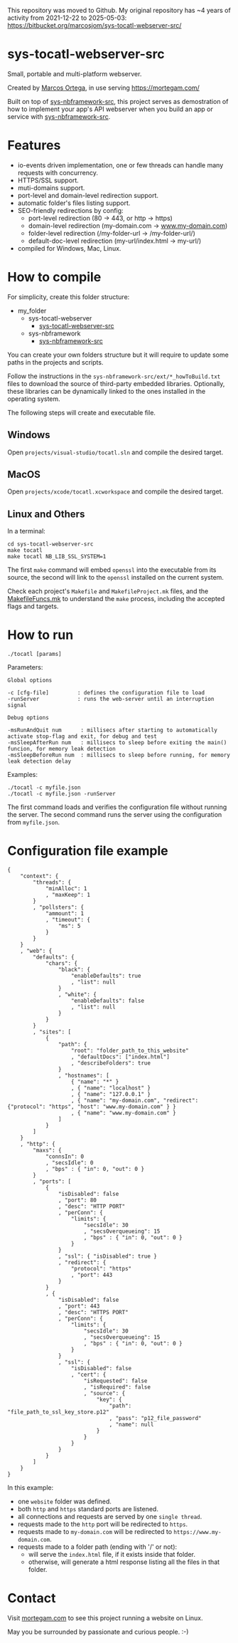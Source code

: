 This repository was moved to Github. My original repository has ~4 years of activity from 2021-12-22 to 2025-05-03: https://bitbucket.org/marcosjom/sys-tocatl-webserver-src/

# sys-tocatl-webserver-src

Small, portable and multi-platform webserver.

Created by [Marcos Ortega](https://mortegam.com/), in use serving https://mortegam.com/

Built on top of [sys-nbframework-src](https://github.com/marcosjom/sys-nbframework-src), this project serves as demostration of how to implement your app's API webserver when you build an app or service with [sys-nbframework-src](https://github.com/marcosjom/sys-nbframework-src).

# Features

- io-events driven implementation, one or few threads can handle many requests with concurrency.
- HTTPS/SSL support.
- muti-domains support.
- port-level and domain-level redirection support.
- automatic folder's files listing support.
- SEO-friendly redirections by config:
   - port-level redirection (80 -> 443, or http -> https)
   - domain-level redirection (my-domain.com -> www.my-domain.com)
   - folder-level redirection (/my-folder-url -> /my-folder-url/)
   - default-doc-level redirection (my-url/index.html -> my-url/)
- compiled for Windows, Mac, Linux.

# How to compile

For simplicity, create this folder structure:

- my_folder
   - sys-tocatl-webserver<br/>
      - [sys-tocatl-webserver-src](https://github.com/marcosjom/sys-tocatl-webserver-src)<br/>
   - sys-nbframework<br/>
      - [sys-nbframework-src](https://github.com/marcosjom/sys-nbframework-src)<br/>

You can create your own folders structure but it will require to update some paths in the projects and scripts.

Follow the instructions in the `sys-nbframework-src/ext/*_howToBuild.txt` files to download the source of third-party embedded libraries. Optionally, these libraries can be dynamically linked to the ones installed in the operating system.

The following steps will create and executable file.

## Windows

Open `projects/visual-studio/tocatl.sln` and compile the desired target.

## MacOS

Open `projects/xcode/tocatl.xcworkspace` and compile the desired target.

## Linux and Others

In a terminal:

```
cd sys-tocatl-webserver-src
make tocatl
make tocatl NB_LIB_SSL_SYSTEM=1
```

The first `make` command will embed `openssl` into the executable from its source, the second will link to the `openssl` installed on the current system.

Check each project's `Makefile` and `MakefileProject.mk` files, and the [MakefileFuncs.mk](https://github.com/marcosjom/makefile-like-IDE) to understand the `make` process, including the accepted flags and targets.

# How to run

    ./tocatl [params]

Parameters:

    Global options

    -c [cfg-file]         : defines the configuration file to load
    -runServer            : runs the web-server until an interruption signal
    
    Debug options

    -msRunAndQuit num      : millisecs after starting to automatically activate stop-flag and exit, for debug and test
    -msSleepAfterRun num   : millisecs to sleep before exiting the main() funcion, for memory leak detection
    -msSleepBeforeRun num  : millisecs to sleep before running, for memory leak detection delay

Examples:

```
./tocatl -c myfile.json
./tocatl -c myfile.json -runServer
```
    
The first command loads and verifies the configuration file without running the server.
The second command runs the server using the configuration from `myfile.json`.

# Configuration file example

```
{
    "context": {
        "threads": {
            "minAlloc": 1
            , "maxKeep": 1
        }
        , "pollsters": {
            "ammount": 1
            , "timeout": {
                "ms": 5
            }
        }
    }
    , "web": {
        "defaults": {
            "chars": {
                "black": {
                    "enableDefaults": true
                    , "list": null
                }
                , "white": {
                    "enableDefaults": false
                    , "list": null
                }
            }
        }
        , "sites": [
            {
                "path": {
                    "root": "folder_path_to_this_website"
                    , "defaultDocs": ["index.html"]
                    , "describeFolders": true
                }
                , "hostnames": [
                    { "name": "*" }
                    , { "name": "localhost" }
                    , { "name": "127.0.0.1" }
                    , { "name": "my-domain.com", "redirect": {"protocol": "https", "host": "www.my-domain.com" } }
                    , { "name": "www.my-domain.com" }
                ]
            }
        ]
    }
    , "http": {
        "maxs": {
            "connsIn": 0
            , "secsIdle": 0
            , "bps" : { "in": 0, "out": 0 }
        }
        , "ports": [
            {
                "isDisabled": false
                , "port": 80
                , "desc": "HTTP PORT"
                , "perConn": {
                    "limits": {
                        "secsIdle": 30
                        , "secsOverqueueing": 15
                        , "bps" : { "in": 0, "out": 0 }
                    }
                }
                , "ssl": { "isDisabled": true }
                , "redirect": {
                    "protocol": "https"
                    , "port": 443
                }
            }
            , {
                "isDisabled": false
                , "port": 443
                , "desc": "HTTPS PORT"
                , "perConn": {
                    "limits": {
                        "secsIdle": 30
                        , "secsOverqueueing": 15
                        , "bps" : { "in": 0, "out": 0 }
                    }
                }
                , "ssl": {
                    "isDisabled": false
                    , "cert": {
                        "isRequested": false
                        , "isRequired": false
                        , "source": {
                            "key": {
                                "path": "file_path_to_ssl_key_store.p12"
                                , "pass": "p12_file_password"
                                , "name": null
                            }
                        }
                    }
                }
            }
        ]
    }
}
```

In this example:
 - one `website` folder was defined.
 - both `http` and `https` standard ports are listened.
 - all connections and requests are served by one `single thread`.
 - requests made to the `http` port will be redirected to `https`.
 - requests made to `my-domain.com` will be redirected to `https://www.my-domain.com`.
 - requests made to a folder path (ending with '/' or not):
   - will serve the `index.html` file, if it exists inside that folder.
   - otherwise, will generate a html response listing all the files in that folder.

# Contact

Visit [mortegam.com](https://mortegam.com/) to see this project running a website on Linux.

May you be surrounded by passionate and curious people. :-)


